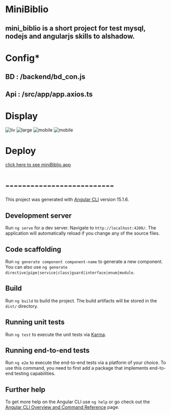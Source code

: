 # MiniBiblio
## mini_biblio is a short project for test mysql, nodejs and angularjs skills to alshadow.

# Config*

## BD : /backend/bd_con.js

## Api : /src/app/app.axios.ts

# Display
<img src="https://i.ibb.co/D8d0FTS/liv.png" alt="liv" border="0" />
<img src="https://ibb.co/yY2HC7b" alt="large">
<img src="https://i.ibb.co/dLBtK6g/liv2.png" alt="mobile" border="0" />
<img src="https://ibb.co/RB2NHPy" alt="mobile">

# Deploy

<a href="https://minibiblio.netlify.app" border=3 >click here to see miniBiblio app</a>

# --------------------------

This project was generated with [Angular CLI](https://github.com/angular/angular-cli) version 15.1.6.

## Development server

Run `ng serve` for a dev server. Navigate to `http://localhost:4200/`. The application will automatically reload if you change any of the source files.

## Code scaffolding

Run `ng generate component component-name` to generate a new component. You can also use `ng generate directive|pipe|service|class|guard|interface|enum|module`.

## Build

Run `ng build` to build the project. The build artifacts will be stored in the `dist/` directory.

## Running unit tests

Run `ng test` to execute the unit tests via [Karma](https://karma-runner.github.io).

## Running end-to-end tests

Run `ng e2e` to execute the end-to-end tests via a platform of your choice. To use this command, you need to first add a package that implements end-to-end testing capabilities.

## Further help

To get more help on the Angular CLI use `ng help` or go check out the [Angular CLI Overview and Command Reference](https://angular.io/cli) page.
